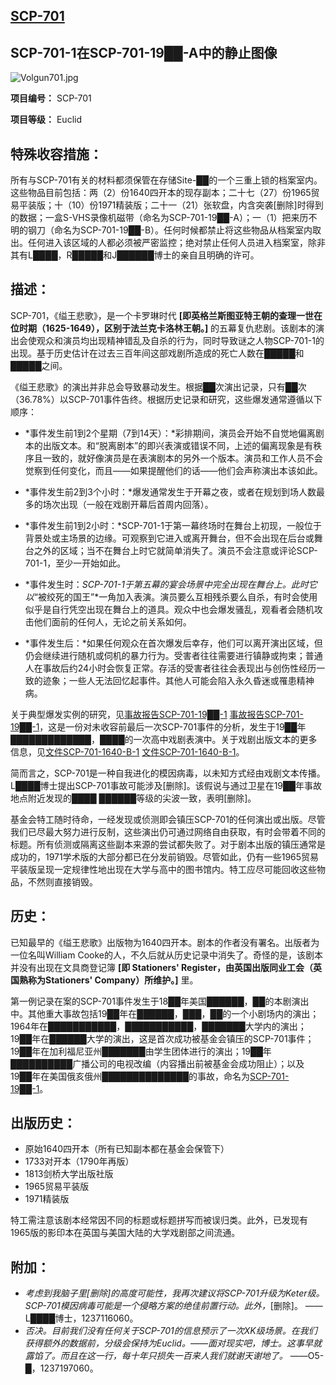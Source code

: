 ## [SCP-701](https://scp-wiki-cn.wikidot.com/scp-701)

## SCP-701-1在SCP-701-19██-A中的静止图像

![Volgun701.jpg](http://scp-wiki.wdfiles.com/local--files/scp-701/Volgun701.jpg)

**项目编号：** SCP-701

**项目等级：** Euclid

## **特殊收容措施：**

所有与SCP-701有关的材料都须保管在存储Site-██的一个三重上锁的档案室内。这些物品目前包括：两（2）份1640四开本的现存副本；二十七（27）份1965贸易平装版；十（10）份1971精装版；二十一（21）张软盘，内含突袭[删除]时得到的数据；一盒S-VHS录像机磁带（命名为SCP-701-19██-A）；一（1）把来历不明的钢刀（命名为SCP-701-19██-B）。任何时候都禁止将这些物品从档案室内取出。任何进入该区域的人都必须被严密监控；绝对禁止任何人员进入档案室，除非其有L████，R█████和J██████博士的亲自且明确的许可。

## **描述：**

SCP-701，《缢王悲歌》，是一个卡罗琳时代 **[即英格兰斯图亚特王朝的查理一世在位时期（1625-1649），区别于法兰克卡洛林王朝。]** 的五幕复仇悲剧。该剧本的演出会使观众和演员均出现精神错乱及自杀的行为，同时导致谜之人物SCP-701-1的出现。基于历史估计在过去三百年间这部戏剧所造成的死亡人数在█████和█████之间。

《缢王悲歌》的演出并非总会导致暴动发生。根据██次演出记录，只有██次（36.78%）以SCP-701事件告终。根据历史记录和研究，这些爆发通常遵循以下顺序：

- *事件发生前1到2个星期（7到14天）：*彩排期间，演员会开始不自觉地偏离剧本的出版文本。和“脱离剧本”的即兴表演或错误不同，上述的偏离现象是有秩序且一致的，就好像演员是在表演剧本的另外一个版本。演员和工作人员不会觉察到任何变化，而且——如果提醒他们的话——他们会声称演出本该如此。

- *事件发生前2到3个小时：*爆发通常发生于开幕之夜，或者在规划到场人数最多的场次出现（一般在戏剧开幕后首周内回落）。

- *事件发生前1到2小时：*SCP-701-1于第一幕终场时在舞台上初现，一般位于背景处或主场景的边缘。可观察到它进入或离开舞台，但不会出现在后台或舞台之外的区域；当不在舞台上时它就简单消失了。演员不会注意或评论SCP-701-1，至少一开始如此。

- *事件发生时：*SCP-701-1于第五幕的宴会场景中完全出现在舞台上。此时它以*“被绞死的国王”*一角加入表演。演员要么互相残杀要么自杀，有时会使用似乎是自行凭空出现在舞台上的道具。观众中也会爆发骚乱，观看者会随机攻击他们面前的任何人，无论之前关系如何。

- *事件发生后：*如果任何观众在首次爆发后幸存，他们可以离开演出区域，但仍会继续进行随机或伺机的暴力行为。受害者往往需要进行镇静或拘束；普通人在事故后约24小时会恢复正常。存活的受害者往往会表现出与创伤性经历一致的迹象；一些人无法回忆起事件。其他人可能会陷入永久昏迷或罹患精神病。

关于典型爆发实例的研究，见[事故报告SCP-701-19██-1](https://scp-wiki-cn.wikidot.com/incident-report-scp70119971)  [事故报告SCP-701-19██-1](./incident-report-scp70119971.md)，这是一份对未收容前最后一次SCP-701事件的分析，发生于19██年█████████████，████的一次高中戏剧表演中。关于戏剧出版文本的更多信息，见[文件SCP-701-1640-B-1](https://scp-wiki-cn.wikidot.com/scp7011640b1)  [文件SCP-701-1640-B-1](./scp7011640b1.md)。

简而言之，SCP-701是一种自我进化的模因病毒，以未知方式经由戏剧文本传播。L████博士提出SCP-701事故可能涉及[删除]。该假说与通过卫星在19██年事故地点附近发现的████ ██████等级的尖波一致，表明[删除]。

基金会特工随时待命，一经发现或侦测即会镇压SCP-701的任何演出或出版。尽管我们已尽最大努力进行反制，这些演出仍可通过网络自由获取，有时会带着不同的标题。所有侦测或隔离这些副本来源的尝试都失败了。对于剧本出版的镇压通常是成功的，1971学术版的大部分都已在分发前销毁。尽管如此，仍有一些1965贸易平装版呈现一定规律性地出现在大学与高中的图书馆内。特工应尽可能回收这些物品，不然则直接销毁。

## **历史：**

已知最早的《缢王悲歌》出版物为1640四开本。剧本的作者没有署名。出版者为一位名叫William Cooke的人，不久后就从历史记录中消失了。奇怪的是，该剧本并没有出现在文具商登记簿 **[即 Stationers' Register，由英国出版同业工会（英国熟称为Stationers' Company）所维护。]** 里。

第一例记录在案的SCP-701事件发生于18██年美国██████，██的本剧演出中。其他重大事故包括19██年在██████，███，██的一个小剧场内的演出；1964年在███████████，███████████，███████大学内的演出；19██年在██████大学的演出，这是首次成功被基金会镇压的SCP-701事件；19██年在加利福尼亚州███████由学生团体进行的演出；19██年██████████广播公司的电视改编（内容播出前被基金会成功阻止）；以及19██年在美国俄亥俄州██████████████的事故，命名为[SCP-701-19██-1](https://scp-wiki-cn.wikidot.com/incident-report-scp70119971)。

## **出版历史：**

- 原始1640四开本（所有已知副本都在基金会保管下）
- 1733对开本（1790年再版）
- 1813剑桥大学出版社版
- 1965贸易平装版
- 1971精装版

特工需注意该剧本经常因不同的标题或标题拼写而被误归类。此外，已发现有1965版的影印本在英国与美国大陆的大学戏剧部之间流通。

## **附加：**

- *考虑到我脑子里[删除]的高度可能性，我再次建议将SCP-701升级为Keter级。SCP-701模因病毒可能是一个侵略方案的绝佳前置行动。此外，*[删除]。 ——L████博士，1237116060。
- *否决。目前我们没有任何关于SCP-701的信息预示了一次XK级场景。在我们获得额外的数据前，分级会保持为Euclid。——面对现实吧，博士。这事早就露馅了。而且在这一行，每十年只损失一百来人我们就谢天谢地了。* ——O5-█，1237197060。